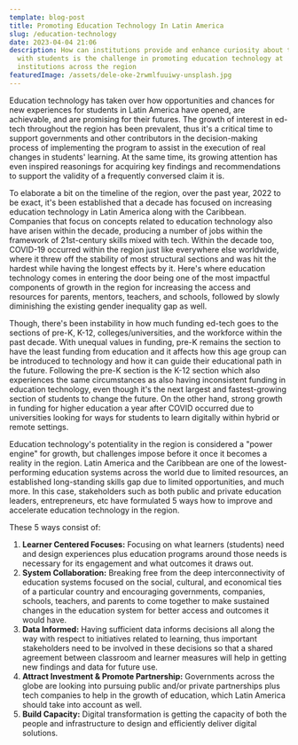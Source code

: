 ```yaml
---
template: blog-post
title: Promoting Education Technology In Latin America
slug: /education-technology
date: 2023-04-04 21:06
description: How can institutions provide and enhance curiosity about technology
  with students is the challenge in promoting education technology at
  institutions across the region
featuredImage: /assets/dele-oke-2rwmlfuuiwy-unsplash.jpg
---
```

Education technology has taken over how opportunities and chances for new experiences for students in Latin America have opened, are achievable, and are promising for their futures. The growth of interest in ed-tech throughout the region has been prevalent, thus it's a critical time to support governments and other contributors in the decision-making process of implementing the program to assist in the execution of real changes in students' learning. At the same time, its growing attention has even inspired reasonings for acquiring key findings and recommendations to support the validity of a frequently conversed claim it is. 

To elaborate a bit on the timeline of the region, over the past year, 2022 to be exact, it's been established that a decade has focused on increasing education technology in Latin America along with the Caribbean. Companies that focus on concepts related to education technology also have arisen within the decade, producing a number of jobs within the framework of 21st-century skills mixed with tech. Within the decade too, COVID-19 occurred within the region just like everywhere else worldwide, where it threw off the stability of most structural sections and was hit the hardest while having the longest effects by it. Here's where education technology comes in entering the door being one of the most impactful components of growth in the region for increasing the access and resources for parents, mentors, teachers, and schools, followed by slowly diminishing the existing gender inequality gap as well.

Though, there's been instability in how much funding ed-tech goes to the sections of pre-K, K-12, colleges/universities, and the workforce within the past decade.  With unequal values in funding, pre-K remains the section to have the least funding from education and it affects how this age group can be introduced to technology and how it can guide their educational path in the future. Following the pre-K section is the K-12 section which also experiences the same circumstances as also having inconsistent funding in education technology, even though it's the next largest and fastest-growing section of students to change the future. On the other hand, strong growth in funding for higher education a year after COVID occurred due to universities looking for ways for students to learn digitally within hybrid or remote settings. 

Education technology's potentiality in the region is considered a "power engine" for growth, but challenges impose before it once it becomes a reality in the region. Latin America and the Caribbean are one of the lowest-performing education systems across the world due to limited resources, an established long-standing skills gap due to limited opportunities, and much more. In this case, stakeholders such as both public and private education leaders, entrepreneurs, etc have formulated 5 ways how to improve and accelerate education technology in the region. 

These 5 ways consist of: 

1. **Learner Centered Focuses:** Focusing on what learners (students) need and design experiences plus education programs around those needs is necessary for its engagement and what outcomes it draws out.
2. **System Collaboration:** Breaking free from the deep interconnectivity of education systems focused on the social, cultural, and economical ties of a particular country and encouraging governments, companies, schools, teachers, and parents to come together to make sustained changes in the education system for better access and outcomes it would have. 
3. **Data Informed:** Having sufficient data informs decisions all along the way with respect to initiatives related to learning, thus important stakeholders need to be involved in these decisions so that a shared agreement between classroom and learner measures will help in getting new findings and data for future use.
4. **Attract Investment & Promote Partnership:** Governments across the globe are looking into pursuing public and/or private partnerships plus tech companies to help in the growth of education, which Latin America should take into account as well. 
5. **Build Capacity:** Digital transformation is getting the capacity of both the people and infrastructure to design and efficiently deliver digital solutions.
